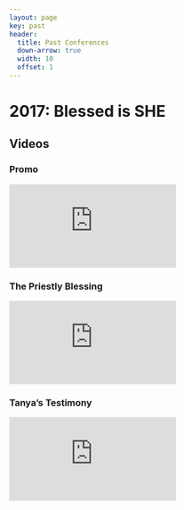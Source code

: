 ```yaml
---
layout: page
key: past
header:
  title: Past Conferences
  down-arrow: true
  width: 10
  offset: 1
---
```


# 2017: Blessed is SHE

## Videos

<div class="container-fluid">
  <div class="row">
    <div class="col-md-4">
      <h3>Promo</h3>
      <div class="embed-responsive embed-responsive-16by9">
        <iframe class="embed-responsive-item" src="https://player.vimeo.com/video/204676820?color=c9ff23&title=0&byline=0&portrait=0" frameborder="0" webkitallowfullscreen mozallowfullscreen allowfullscreen></iframe>
      </div>
    </div>
    <div class="col-md-4">
      <h3>The Priestly Blessing</h3>
      <div class="embed-responsive embed-responsive-16by9">
        <iframe class="embed-responsive-item" src="https://player.vimeo.com/video/209386288?color=c9ff23&title=0&byline=0&portrait=0" frameborder="0" webkitallowfullscreen mozallowfullscreen allowfullscreen></iframe>
      </div>
    </div>
    <div class="col-md-4">
      <h3>Tanya’s Testimony</h3>
      <div class="embed-responsive embed-responsive-16by9">
        <iframe class="embed-responsive-item" src="https://player.vimeo.com/video/209387750?color=c9ff23&title=0&byline=0&portrait=0" frameborder="0" webkitallowfullscreen mozallowfullscreen allowfullscreen></iframe>
      </div>
    </div>
  </div>
</div>